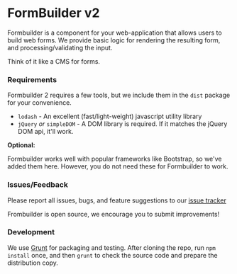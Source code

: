 FormBuilder v2
==================

Formbuilder is a component for your web-application that allows users to build web forms. We provide
basic logic for rendering the resulting form, and processing/validating the input. 

Think of it like a CMS for forms.


### Requirements

Formbuilder 2 requires a few tools, but we include them in the `dist` package for your convenience.

- `lodash` - An excellent (fast/light-weight) javascript utility library
- `jQuery` *or* `simpleDOM` - A DOM library is required. If it matches the jQuery DOM api, it'll work.

**Optional:**

Formbuilder works well with popular frameworks like Bootstrap, so we've added them here. However, you do not
need these for Formbuilder to work.

### Issues/Feedback

Please report all issues, bugs, and feature suggestions to our [issue tracker](https://snowy-evening.com/botsko/jquery-form-builder/)

Frombuilder is open source, we encourage you to submit improvements!

### Development

We use [Grunt](http://gruntjs.com/ ) for packaging and testing. After cloning the repo, run `npm install` once, and then
`grunt` to check the source code and prepare the distribution copy.